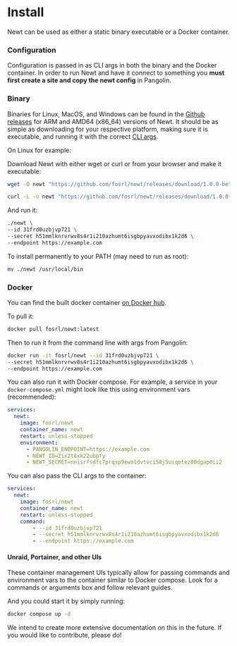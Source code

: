 # Install

Newt can be used as either a static binary executable or a Docker container.

### Configuration

Configuration is passed in as CLI args in both the binary and the Docker container. In order to run Newt and have it connect to something you **must first create a site and copy the newt config** in Pangolin.

### Binary

Binaries for Linux, MacOS, and Windows can be found in the [Github releases](https://github.com/fosrl/newt/releases) for ARM and AMD64 (x86_64) versions of Newt. It should be as simple as downloading for your respective platform, making sure it is executable, and running it with the correct [CLI args](/Newt/overview#cli-args).

On Linux for example:

Download Newt with either wget or curl or from your browser and make it executable:

```bash
wget -O newt "https://github.com/fosrl/newt/releases/download/1.0.0-beta.2/newt_linux_amd64" && chmod +x ./newt
```

```bash
curl -L -o newt "https://github.com/fosrl/newt/releases/download/1.0.0-beta.2/newt_linux_amd64" && chmod +x ./newt
```

And run it:

```bash
./newt \
--id 31frd0uzbjvp721 \
--secret h51mmlknrvrwv8s4r1i210azhumt6isgbpyavxodibx1k2d6 \
--endpoint https://example.com
```

To install permanently to your PATH (may need to run as root):

```bash
mv ./newt /usr/local/bin
```

### Docker

You can find the built docker container [on Docker hub](https://hub.docker.com/r/fosrl/newt).

To pull it: 

```bash
docker pull fosrl/newt:latest
```

Then to run it from the command line with args from Pangolin:

```bash
docker run -it fosrl/newt --id 31frd0uzbjvp721 \
--secret h51mmlknrvrwv8s4r1i210azhumt6isgbpyavxodibx1k2d6 \
--endpoint https://example.com
```

You can also run it with Docker compose. For example, a service in your `docker-compose.yml` might look like this using environment vars (recommended):

```yaml
services:
  newt:
    image: fosrl/newt
    container_name: newt
    restart: unless-stopped
    environment:
      - PANGOLIN_ENDPOINT=https://example.com
      - NEWT_ID=2ix2t8xk22ubpfy 
      - NEWT_SECRET=nnisrfsdfc7prqsp9ewo1dvtvci50j5uiqotez00dgap0ii2 
```

You can also pass the CLI args to the container:

```yaml
services:
  newt:
    image: fosrl/newt
    container_name: newt
    restart: unless-stopped
    command:
        - --id 31frd0uzbjvp721
        - --secret h51mmlknrvrwv8s4r1i210azhumt6isgbpyavxodibx1k2d6
        - --endpoint https://example.com
```

#### Unraid, Portainer, and other UIs

These container management UIs typically allow for passing commands and environment vars to the container similar to Docker compose. Look for a commands or arguments box and follow relevant guides. 

And you could start it by simply running:

```bash
docker compose up -d
```

We intend to create more extensive documentation on this in the future. If you would like to contribute, please do!
